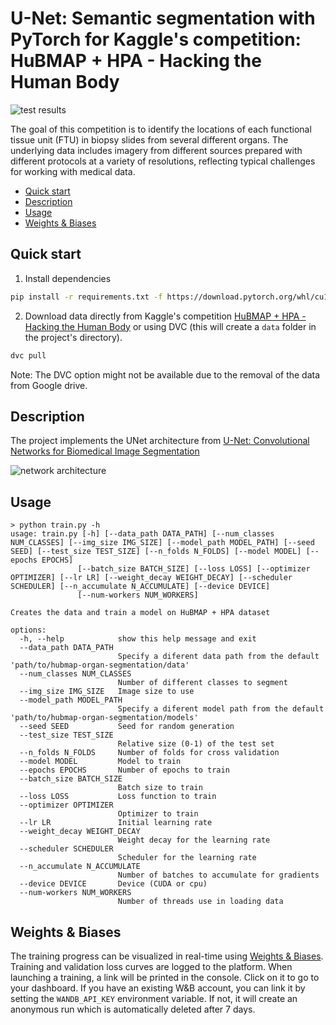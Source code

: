 U-Net: Semantic segmentation with PyTorch for Kaggle's competition: HuBMAP + HPA - Hacking the Human Body
==============================

![test results](https://i.imgur.com/grlnFxo.png)

The goal of this competition is to identify the locations of each functional tissue unit (FTU) in biopsy slides from several different organs. The underlying data includes imagery from different sources prepared with different protocols at a variety of resolutions, reflecting typical challenges for working with medical data.

- [Quick start](#quick-start)
- [Description](#description)
- [Usage](#usage)
- [Weights & Biases](#weights--biases)

## Quick start

1. Install dependencies
```bash
pip install -r requirements.txt -f https://download.pytorch.org/whl/cu116/torch_stable.html
```
2. Download data directly from Kaggle's competition [HuBMAP + HPA - Hacking the Human Body](https://www.kaggle.com/competitions/hubmap-organ-segmentation/data) or using DVC (this will create a ```data``` folder in the project's directory).
```bash
dvc pull
```
Note: The DVC option might not be available due to the removal of the data from Google drive.

## Description
The project implements the UNet architecture from [U-Net: Convolutional Networks for Biomedical Image Segmentation](https://arxiv.org/abs/1505.04597)

![network architecture](https://i.imgur.com/jeDVpqF.png)
## Usage

```console
> python train.py -h
usage: train.py [-h] [--data_path DATA_PATH] [--num_classes NUM_CLASSES] [--img_size IMG_SIZE] [--model_path MODEL_PATH] [--seed SEED] [--test_size TEST_SIZE] [--n_folds N_FOLDS] [--model MODEL] [--epochs EPOCHS]
               [--batch_size BATCH_SIZE] [--loss LOSS] [--optimizer OPTIMIZER] [--lr LR] [--weight_decay WEIGHT_DECAY] [--scheduler SCHEDULER] [--n_accumulate N_ACCUMULATE] [--device DEVICE]
               [--num-workers NUM_WORKERS]

Creates the data and train a model on HuBMAP + HPA dataset

options:
  -h, --help            show this help message and exit
  --data_path DATA_PATH
                        Specify a diferent data path from the default 'path/to/hubmap-organ-segmentation/data'
  --num_classes NUM_CLASSES
                        Number of different classes to segment
  --img_size IMG_SIZE   Image size to use
  --model_path MODEL_PATH
                        Specify a diferent model path from the default 'path/to/hubmap-organ-segmentation/models'
  --seed SEED           Seed for random generation
  --test_size TEST_SIZE
                        Relative size (0-1) of the test set
  --n_folds N_FOLDS     Number of folds for cross validation
  --model MODEL         Model to train
  --epochs EPOCHS       Number of epochs to train
  --batch_size BATCH_SIZE
                        Batch size to train
  --loss LOSS           Loss function to train
  --optimizer OPTIMIZER
                        Optimizer to train
  --lr LR               Initial learning rate
  --weight_decay WEIGHT_DECAY
                        Weight decay for the learning rate
  --scheduler SCHEDULER
                        Scheduler for the learning rate
  --n_accumulate N_ACCUMULATE
                        Number of batches to accumulate for gradients
  --device DEVICE       Device (CUDA or cpu)
  --num-workers NUM_WORKERS
                        Number of threads use in loading data
```

## Weights & Biases
The training progress can be visualized in real-time using [Weights & Biases](https://wandb.ai/). Training and validation loss curves are logged to the platform.
When launching a training, a link will be printed in the console. Click on it to go to your dashboard. If you have an existing W&B account, you can link it by setting the `WANDB_API_KEY` environment variable. If not, it will create an anonymous run which is automatically deleted after 7 days.
